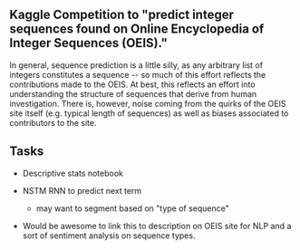 ## Kaggle Competition to "predict integer sequences found on Online Encyclopedia of Integer Sequences (OEIS)."

In general, sequence prediction is a little silly, as any arbitrary
list of integers constitutes a sequence -- so much of this effort
reflects the contributions made to the OEIS. At best, this reflects an
effort into understanding the structure of sequences that
derive from human investigation. There is, however, noise coming from
the quirks of the OEIS site itself (e.g. typical length of sequences)
as well as biases associated to contributors to the site.

## Tasks

* Descriptive stats notebook

* NSTM RNN to predict next term
    - may want to segment based on "type of sequence"

* Would be awesome to link this to description on OEIS site for NLP
  and a sort of sentiment analysis on sequence types.
